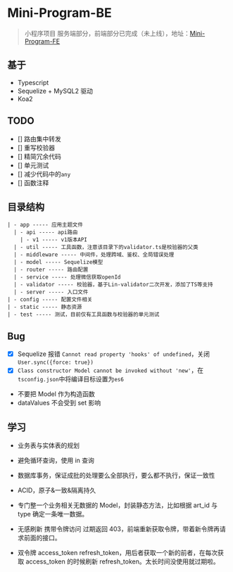 # Mini-Program-BE

> 小程序项目 服务端部分，前端部分已完成（未上线），地址：[Mini-Program-FE](https://github.com/linbudu599/Mini-Program-BUDU-FE)

## 基于

- Typescript
- Sequelize + MySQL2 驱动
- Koa2

## TODO

- [] 路由集中转发
- [] 重写校验器
- [] 精简冗余代码
- [] 单元测试
- [] 减少代码中的`any`
- [] 函数注释

## 目录结构

```text
| - app ----- 应用主题文件
  | - api ----- api路由
    | - v1 ----- v1版本API
  | - util ----- 工具函数，注意该目录下的validator.ts是校验器的父类
  | - middleware ----- 中间件，处理跨域、鉴权、全局错误处理
  | - model ----- Sequelize模型
  | - router ----- 路由配置
  | - service ----- 处理微信获取openId
  | - validator ----- 校验器，基于Lin-validator二次开发，添加了TS等支持
  | - server ----- 入口文件
| - config ----- 配置文件相关
| - static ----- 静态资源
| - test ----- 测试，目前仅有工具函数与校验器的单元测试

```

## Bug

- [x] Sequelize 报错 `Cannot read property 'hooks' of undefined`，关闭 `User.sync({force: true})`
- [x] `Class constructor Model cannot be invoked without 'new'`，在`tsconfig.json`中将编译目标设置为`es6`
- 不要把 Model 作为构造函数
- dataValues 不会受到 set 影响

## 学习

- 业务表与实体表的规划
- 避免循环查询，使用 in 查询
- 数据库事务，保证成批的处理要么全部执行，要么都不执行，保证一致性
- ACID，原子&一致&隔离持久
- 专门整一个业务相关无数据的 Model，封装静态方法，比如根据 art_id 与 type 确定一条唯一数据。
- 无感刷新 携带令牌访问 过期返回 403，前端重新获取令牌，带着新令牌再请求前面的接口。

- 双令牌 access_token refresh_token，用后者获取一个新的前者，在每次获取 access_token 的时候刷新 refresh_token。太长时间没使用就过期啦。
